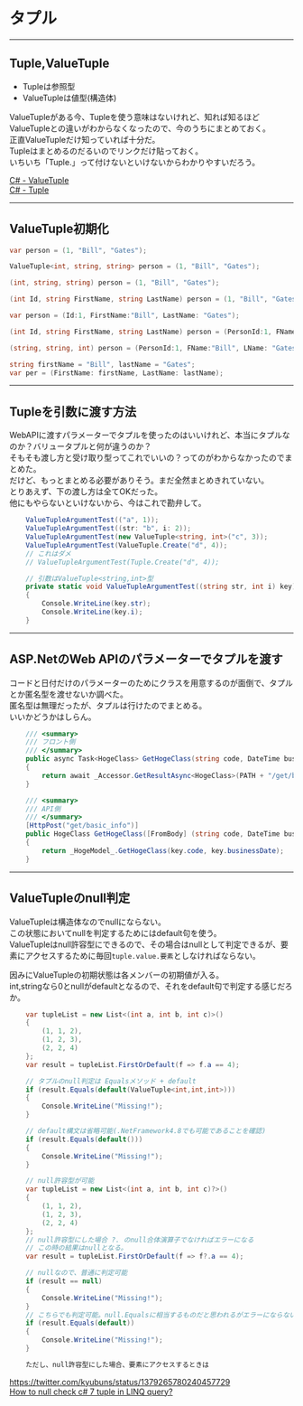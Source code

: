 # タプル

---

## Tuple,ValueTuple

- Tupleは参照型  
- ValueTupleは値型(構造体)  

ValueTupleがある今、Tupleを使う意味はないけれど、知れば知るほどValueTupleとの違いがわからなくなったので、今のうちにまとめておく。  
正直ValueTupleだけ知っていれば十分だ。  
Tupleはまとめるのだるいのでリンクだけ貼っておく。  
いちいち「Tuple.」って付けないといけないからわかりやすいだろう。  

[C# - ValueTuple](https://www.tutorialsteacher.com/csharp/valuetuple)  
[C# - Tuple](https://www.tutorialsteacher.com/csharp/csharp-tuple)  

---

## ValueTuple初期化

``` C# : 要素が全てitemになるタイプの初期化
var person = (1, "Bill", "Gates");

ValueTuple<int, string, string> person = (1, "Bill", "Gates");

(int, string, string) person = (1, "Bill", "Gates");
```

``` C# : 要素名を付けるタイプの初期化
(int Id, string FirstName, string LastName) person = (1, "Bill", "Gates");

var person = (Id:1, FirstName:"Bill", LastName: "Gates");

(int Id, string FirstName, string LastName) person = (PersonId:1, FName:"Bill", LName: "Gates");

(string, string, int) person = (PersonId:1, FName:"Bill", LName: "Gates");

string firstName = "Bill", lastName = "Gates";
var per = (FirstName: firstName, LastName: lastName);
```

---

## Tupleを引数に渡す方法

WebAPIに渡すパラメーターでタプルを使ったのはいいけれど、本当にタプルなのか？バリュータプルと何が違うのか？  
そもそも渡し方と受け取り型ってこれでいいの？ってのがわからなかったのでまとめた。  
だけど、もっとまとめる必要がありそう。まだ全然まとめきれていない。  
とりあえず、下の渡し方は全てOKだった。  
他にもやらないといけないから、今はこれで勘弁して。  

``` C#
    ValueTupleArgumentTest(("a", 1));
    ValueTupleArgumentTest((str: "b", i: 2));
    ValueTupleArgumentTest(new ValueTuple<string, int>("c", 3));
    ValueTupleArgumentTest(ValueTuple.Create("d", 4));
    // これはダメ
    // ValueTupleArgumentTest(Tuple.Create("d", 4));

    // 引数はValueTuple<string,int>型
    private static void ValueTupleArgumentTest((string str, int i) key)
    {
        Console.WriteLine(key.str);
        Console.WriteLine(key.i);
    }
```

---

## ASP.NetのWeb APIのパラメーターでタプルを渡す

コードと日付だけのパラメーターのためにクラスを用意するのが面倒で、タプルとか匿名型を渡せないか調べた。  
匿名型は無理だったが、タプルは行けたのでまとめる。  
いいかどうかはしらん。  

``` C#
    /// <summary>
    /// フロント側
    /// </summary>
    public async Task<HogeClass> GetHogeClass(string code, DateTime businessDate)
    {
        return await _Accessor.GetResultAsync<HogeClass>(PATH + "/get/basic_info", (code, businessDate));
    }

    /// <summary>
    /// API側
    /// </summary>
    [HttpPost("get/basic_info")]
    public HogeClass GetHogeClass([FromBody] (string code, DateTime businessDate) key)
    {
        return _HogeModel_.GetHogeClass(key.code, key.businessDate);
    }
```

---

## ValueTupleのnull判定

ValueTupleは構造体なのでnullにならない。  
この状態においてnullを判定するためにはdefault句を使う。  
ValueTupleはnull許容型にできるので、その場合はnullとして判定できるが、要素にアクセスするために毎回`tuple.value.要素`としなければならない。  

因みにValueTupleの初期状態は各メンバーの初期値が入る。  
int,stringなら0とnullがdefaultとなるので、それをdefault句で判定する感じだろか。  

``` C#
    var tupleList = new List<(int a, int b, int c)>()
    {
        (1, 1, 2),
        (1, 2, 3),
        (2, 2, 4)
    };
    var result = tupleList.FirstOrDefault(f => f.a == 4);

    // タプルのnull判定は Equalsメソッド + default
    if (result.Equals(default(ValueTuple<int,int,int>)))
    {
        Console.WriteLine("Missing!"); 
    }

    // default構文は省略可能(.NetFramework4.8でも可能であることを確認)
    if (result.Equals(default()))
    {
        Console.WriteLine("Missing!"); 
    }
```

``` C# : null許容型
    // null許容型が可能
    var tupleList = new List<(int a, int b, int c)?>()
    {
        (1, 1, 2),
        (1, 2, 3),
        (2, 2, 4)
    };
    // null許容型にした場合 ?. のnull合体演算子でなければエラーになる
    // この時の結果はnullとなる。
    var result = tupleList.FirstOrDefault(f => f?.a == 4);

    // nullなので、普通に判定可能
    if (result == null)
    {
        Console.WriteLine("Missing!");
    }
    // こちらでも判定可能。null.Equalsに相当するものだと思われるがエラーにならない。謎。
    if (result.Equals(default))
    {
        Console.WriteLine("Missing!");
    }

    ただし、null許容型にした場合、要素にアクセスするときは
```

<https://twitter.com/kyubuns/status/1379265780240457729>  
[How to null check c# 7 tuple in LINQ query?](https://stackoverflow.com/questions/44307657/how-to-null-check-c-sharp-7-tuple-in-linq-query)  
